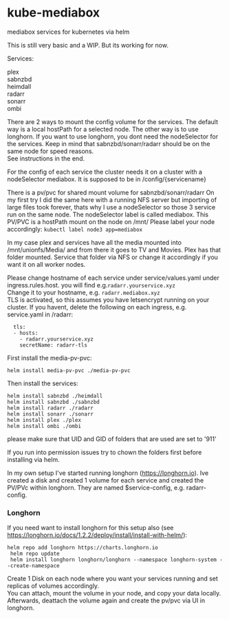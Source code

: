 # kube-mediabox
mediabox services for kubernetes via helm

This is still very basic and a WIP. But its working for now.

Services:

plex  
sabnzbd  
heimdall  
radarr  
sonarr  
ombi  

There are 2 ways to mount the config volume for the services. The default way is a local hostPath for a selected node. The other way is to use longhorn.  If you want to use longhorn, you dont need the nodeSelector for the services. Keep in mind that sabnzbd/sonarr/radarr should be on the same node for speed reasons.  
See instructions in the end.  

For the config of each service the cluster needs it on a cluster with a nodeSelector mediabox. It is supposed to be in /config/{servicename}

There is a pv/pvc for shared mount volume for sabnzbd/sonarr/radarr
On my first try I did the same here with a running NFS server but importing of large files took forever, thats why I use a nodeSelector so those 3 service run on the same node.
The nodeSelector label is called mediabox. 
This PV/PVC is a hostPath mount on the node on /mnt/
Please label your node accordingly:
``` kubectl label node3 app=mediabox ```

In my case plex and services have all the media mounted into /mnt/unionfs/Media/ and from there it goes to TV and Movies.
Plex has that folder mounted.
Service that folder via NFS or change it accordingly if you want it on all worker nodes.

Please change hostname of each service under service/values.yaml under ingress.rules.host.
you will find e.g.````radarr.yourservice.xyz````  
Change it to your hostname, e.g. ```radarr.mediabox.xyz```  
TLS is activated, so this assumes you have letsencrypt running on your cluster.
If you havent, delete the following on each ingress, e.g. service.yaml in /radarr:
```
  tls:
  - hosts:
    - radarr.yourservice.xyz
    secretName: radarr-tls
```

First install the media-pv-pvc:

``` helm install media-pv-pvc ./media-pv-pvc ```


Then install the services:

``` helm install sabnzbd ./heimdall ```  
``` helm install sabnzbd ./sabnzbd ```  
``` helm install radarr ./radarr ```  
``` helm install sonarr ./sonarr ```  
``` helm install plex ./plex ```  
``` helm install ombi ./ombi ```

please make sure that UID and GID of folders that are used are set to '911'


If you run into permission issues try to chown the folders first before installing via helm.

In my own setup I've started running longhorn (https://longhorn.io). Ive created a disk and created 1 volume for each service and created the PV/PVc within longhorn.
They are named $service-config, e.g. radarr-config.

### Longhorn 
If you need want to install longhorn for this setup also (see https://longhorn.io/docs/1.2.2/deploy/install/install-with-helm/):

```helm repo add longhorn https://charts.longhorn.io```  
``` helm repo update```  
``` helm install longhorn longhorn/longhorn --namespace longhorn-system --create-namespace```

Create 1 Disk on each node where you want your services running and set replicas of volumes accordingly.  
You can attach, mount the volume in your node, and copy your data locally. Afterwards, deattach the volume again and create the pv/pvc via UI in longhorn.
